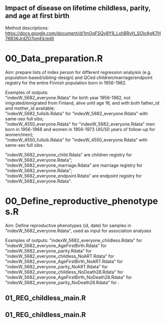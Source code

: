 ## Impact of disease on lifetime childless, parity, and age at first birth 
Method descriptions: https://docs.google.com/document/d/1mOqFSQv8Y9_LxhBRvH_SOIcAgK7H76B36JrdZO7pmEk/edit


# 00_Data_preparation.R   
Aim: prepare lists of index person for different regression analyisis (e.g. population-based/sibling-design) and QCed children/marriage/endpoint registry for the entire Finnish population born in 1956-1982.

Examples of outputs:   
"indexW_5682_everyone.Rdata" for birth year 1956-1982, not imigrated/emigrated from Finland, alive until age 16, and with both father_id and mother_id available;    
"indexW_5682_fullsib.Rdata" for "indexW_5682_everyone.Rdata" with same-sex full sibs;    
"indexW_4550_everyone.Rdata" for "indexW_5682_everyone.Rdata" men born in 1956-1968 and women in 1956-1973 (45/50 years of follow-up for women/men);    
"indexW_4550_fullsib.Rdata" for "indexW_4550_everyone.Rdata" with same-sex full sibs.     

"indexW_5682_everyone_child.Rdata" are children registry for "indexW_5682_everyone.Rdata";   
"indexW_5682_everyone_marriage.Rdata" are marriage registry for "indexW_5682_everyone.Rdata";    
"indexW_5682_everyone_endpoint.Rdata" are endpoint registry for "indexW_5682_everyone.Rdata".   


# 00_Define_reproductive_phenotypes.R    
Aim: Define reproductive phenotypes (id, date) for samples in "indexW_5682_everyone.Rdata", used as input for association analyses

Examples of outputs: 
"indexW_5682_everyone_childless.Rdata" for 
"indexW_5682_everyone_AgeFirstBirth.Rdata" for  
"indexW_5682_everyone_parity.Rdata" for 
"indexW_5682_everyone_childless_NoART.Rdata" for 
"indexW_5682_everyone_AgeFirstBirth_NoART.Rdata" for 
"indexW_5682_everyone_parity_NoART.Rdata" for 
"indexW_5682_everyone_childless_NoDeath28.Rdata" for 
"indexW_5682_everyone_AgeFirstBirth_NoDeath28.Rdata" for 
"indexW_5682_everyone_parity_NoDeath28.Rdata" for .


## 01_REG_childless_main.R


## 01_REG_childless_main.R


## 

##



